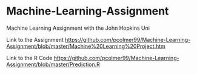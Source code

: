 # Machine-Learning-Assignment
Machine Learning Assignment with the John Hopkins Uni

Link to the Assignment
https://github.com/pcolmer99/Machine-Learning-Assignment/blob/master/Machine%20Learning%20Project.htm

Link to the R Code
https://github.com/pcolmer99/Machine-Learning-Assignment/blob/master/Prediction.R
